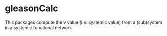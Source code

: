 # gleasonCalc
This packages compute the v value (i.e. systemic value) from a (sub)system in a systemic functional network
